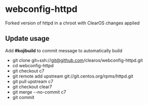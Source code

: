 # webconfig-httpd

Forked version of httpd in a chroot with ClearOS changes applied

## Update usage
  Add __#kojibuild__ to commit message to automatically build

* git clone git+ssh://git@github.com/clearos/webconfig-httpd.git
* cd webconfig-httpd
* git checkout c7
* git remote add upstream git://git.centos.org/rpms/httpd.git
* git pull upstream c7
* git checkout clear7
* git merge --no-commit c7
* git commit
